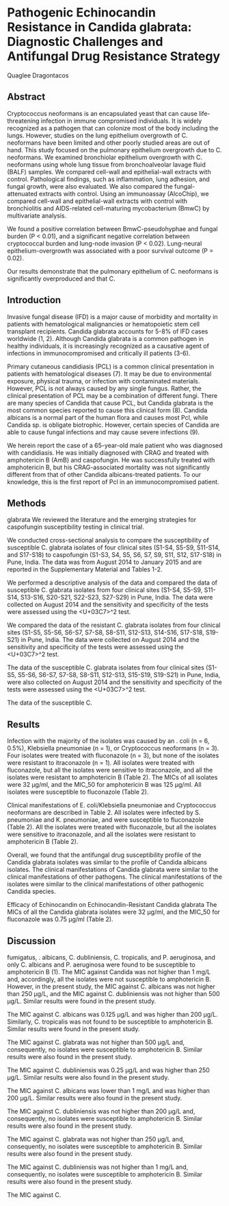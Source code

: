 # Pathogenic Echinocandin Resistance in Candida glabrata: Diagnostic Challenges and Antifungal Drug Resistance Strategy
Quaglee Dragontacos


## Abstract
Cryptococcus neoformans is an encapsulated yeast that can cause life-threatening infection in immune compromised individuals. It is widely recognized as a pathogen that can colonize most of the body including the lungs. However, studies on the lung epithelium overgrowth of C. neoformans have been limited and other poorly studied areas are out of hand. This study focused on the pulmonary epithelium overgrowth due to C. neoformans. We examined bronchiolar epithelium overgrowth with C. neoformans using whole lung tissue from bronchoalveolar lavage fluid (BALF) samples. We compared cell-wall and epithelial-wall extracts with control. Pathological findings, such as inflammation, lung adhesion, and fungal growth, were also evaluated. We also compared the fungal-attenuated extracts with control. Using an immunoassay (AlcoChip), we compared cell-wall and epithelial-wall extracts with control with bronchiolitis and AIDS-related cell-maturing mycobacterium (BmwC) by multivariate analysis.

We found a positive correlation between BmwC-pseudohyphae and fungal burden (P < 0.01), and a significant negative correlation between cryptococcal burden and lung-node invasion (P < 0.02). Lung-neural epithelium-overgrowth was associated with a poor survival outcome (P = 0.02).

Our results demonstrate that the pulmonary epithelium of C. neoformans is significantly overproduced and that C.


## Introduction
Invasive fungal disease (IFD) is a major cause of morbidity and mortality in patients with hematological malignancies or hematopoietic stem cell transplant recipients. Candida glabrata accounts for 5-8% of IFD cases worldwide (1, 2). Although Candida glabrata is a common pathogen in healthy individuals, it is increasingly recognized as a causative agent of infections in immunocompromised and critically ill patients (3-6).

Primary cutaneous candidiasis (PCL) is a common clinical presentation in patients with hematological diseases (7). It may be due to environmental exposure, physical trauma, or infection with contaminated materials. However, PCL is not always caused by any single fungus. Rather, the clinical presentation of PCL may be a combination of different fungi. There are many species of Candida that cause PCL, but Candida glabrata is the most common species reported to cause this clinical form (8). Candida albicans is a normal part of the human flora and causes most Pcl, while Candida sp. is obligate biotrophic. However, certain species of Candida are able to cause fungal infections and may cause severe infections (9).

We herein report the case of a 65-year-old male patient who was diagnosed with candidiasis. He was initially diagnosed with CRAG and treated with amphotericin B (AmB) and caspofungin. He was successfully treated with amphotericin B, but his CRAG-associated mortality was not significantly different from that of other Candida albicans-treated patients. To our knowledge, this is the first report of Pcl in an immunocompromised patient.


## Methods
glabrata
We reviewed the literature and the emerging strategies for caspofungin susceptibility testing in clinical trial.

We conducted cross-sectional analysis to compare the susceptibility of susceptible C. glabrata isolates of four clinical sites (S1-S4, S5-S9, S11-S14, and S17-S18) to caspofungin (S1-S3, S4, S5, S6, S7, S9, S11, S12, S17-S18) in Pune, India. The data was from August 2014 to January 2015 and are reported in the Supplementary Material and Tables 1-2.

We performed a descriptive analysis of the data and compared the data of susceptible C. glabrata isolates from four clinical sites (S1-S4, S5-S9, S11-S14, S13-S16, S20-S21, S22-S23, S27-S29) in Pune, India. The data were collected on August 2014 and the sensitivity and specificity of the tests were assessed using the <U+03C7>^2 test.

We compared the data of the resistant C. glabrata isolates from four clinical sites (S1-S5, S5-S6, S6-S7, S7-S8, S8-S11, S12-S13, S14-S16, S17-S18, S19-S21) in Pune, India. The data were collected on August 2014 and the sensitivity and specificity of the tests were assessed using the <U+03C7>^2 test.

The data of the susceptible C. glabrata isolates from four clinical sites (S1-S5, S5-S6, S6-S7, S7-S8, S8-S11, S12-S13, S15-S19, S19-S21) in Pune, India, were also collected on August 2014 and the sensitivity and specificity of the tests were assessed using the <U+03C7>^2 test.

The data of the susceptible C.


## Results

Infection with the majority of the isolates was caused by an . coli (n = 6, 0.5%), Klebsiella pneumoniae (n = 1), or Cryptococcus neoformans (n = 3). Four isolates were treated with fluconazole (n = 3), but none of the isolates were resistant to itraconazole (n = 1). All isolates were treated with fluconazole, but all the isolates were sensitive to itraconazole, and all the isolates were resistant to amphotericin B (Table 2). The MICs of all isolates were 32 µg/ml, and the MIC_50 for amphotericin B was 125 µg/ml. All isolates were susceptible to fluconazole (Table 2).

Clinical manifestations of E. coli/Klebsiella pneumoniae and Cryptococcus neoformans are described in Table 2. All isolates were infected by S. pneumoniae and K. pneumoniae, and were susceptible to fluconazole (Table 2). All the isolates were treated with fluconazole, but all the isolates were sensitive to itraconazole, and all the isolates were resistant to amphotericin B (Table 2).

Overall, we found that the antifungal drug susceptibility profile of the Candida glabrata isolates was similar to the profile of Candida albicans isolates. The clinical manifestations of Candida glabrata were similar to the clinical manifestations of other pathogens. The clinical manifestations of the isolates were similar to the clinical manifestations of other pathogenic Candida species.

Efficacy of Echinocandin on Echinocandin-Resistant Candida glabrata
The MICs of all the Candida glabrata isolates were 32 µg/ml, and the MIC_50 for fluconazole was 0.75 µg/ml (Table 2).


## Discussion
fumigatus, . albicans, C. dubliniensis, C. tropicalis, and P. aeruginosa, and only C. albicans and P. aeruginosa were found to be susceptible to amphotericin B (1). The MIC against Candida was not higher than 1 mg/L and, accordingly, all the isolates were not susceptible to amphotericin B. However, in the present study, the MIC against C. albicans was not higher than 250 µg/L, and the MIC against C. dubliniensis was not higher than 500 µg/L. Similar results were found in the present study.

The MIC against C. albicans was 0.125 µg/L and was higher than 200 µg/L. Similarly, C. tropicalis was not found to be susceptible to amphotericin B. Similar results were found in the present study.

The MIC against C. glabrata was not higher than 500 µg/L and, consequently, no isolates were susceptible to amphotericin B. Similar results were also found in the present study.

The MIC against C. dubliniensis was 0.25 µg/L and was higher than 250 µg/L. Similar results were also found in the present study.

The MIC against C. albicans was lower than 1 mg/L and was higher than 200 µg/L. Similar results were also found in the present study.

The MIC against C. dubliniensis was not higher than 200 µg/L and, consequently, no isolates were susceptible to amphotericin B. Similar results were also found in the present study.

The MIC against C. glabrata was not higher than 250 µg/L and, consequently, no isolates were susceptible to amphotericin B. Similar results were also found in the present study.

The MIC against C. dubliniensis was not higher than 1 mg/L and, consequently, no isolates were susceptible to amphotericin B. Similar results were also found in the present study.

The MIC against C.
